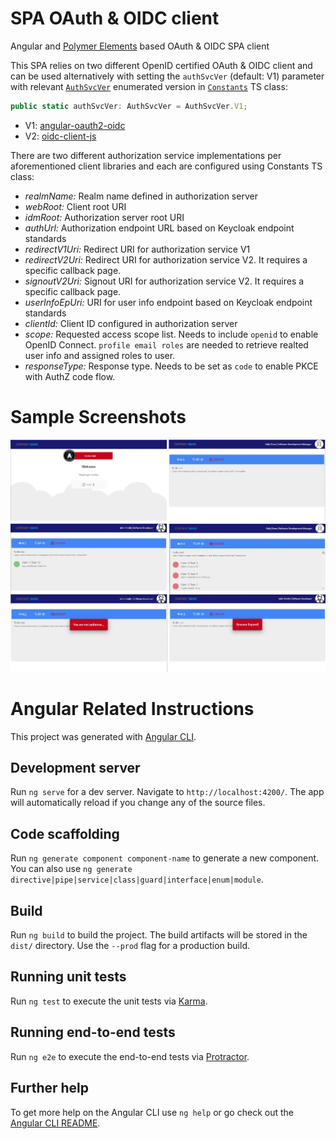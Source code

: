 # SPA OAuth & OIDC client

Angular and [Polymer Elements](https://www.webcomponents.org/author/PolymerElements) based OAuth & OIDC SPA client

This SPA relies on two different OpenID certified OAuth & OIDC client and can be used alternatively with setting the `authSvcVer` (default: V1) parameter with relevant [`AuthSvcVer`](src/app/core/models/auth-svc-ver.enum.ts) enumerated version in [`Constants`](src/app/core/constants.ts) TS class:

```javascript
public static authSvcVer: AuthSvcVer = AuthSvcVer.V1; 
```
* V1: [angular-oauth2-oidc](https://github.com/manfredsteyer/angular-oauth2-oidc)  
* V2: [oidc-client-js](https://github.com/IdentityModel/oidc-client-js)

There are two different authorization service implementations per aforementioned client libraries and each are configured using Constants TS class:

* *realmName:* Realm name defined in authorization server
* *webRoot:* Client root URI
* *idmRoot:* Authorization server root URI
* *authUrl:* Authorization endpoint URL based on Keycloak endpoint standards
* *redirectV1Uri:* Redirect URI for authorization service V1 
* *redirectV2Uri:* Redirect URI for authorization service V2. It requires a specific callback page.
* *signoutV2Uri:* Signout URI for authorization service V2. It requires a specific callback page.
* *userInfoEpUri:* URI for user info endpoint based on Keycloak endpoint standards
* *clientId:* Client ID configured in authorization server
* *scope:* Requested access scope list. Needs to include `openid` to enable OpenID Connect. `profile email roles` are needed to retrieve realted user info and assigned roles to user.
* *responseType:* Response type. Needs to be set as `code` to enable PKCE with AuthZ code flow. 

# Sample Screenshots
![screenshots](/doc/images/screenshots.jpg)

# Angular Related Instructions

This project was generated with [Angular CLI](https://github.com/angular/angular-cli).

## Development server

Run `ng serve` for a dev server. Navigate to `http://localhost:4200/`. The app will automatically reload if you change any of the source files.

## Code scaffolding

Run `ng generate component component-name` to generate a new component. You can also use `ng generate directive|pipe|service|class|guard|interface|enum|module`.

## Build

Run `ng build` to build the project. The build artifacts will be stored in the `dist/` directory. Use the `--prod` flag for a production build.

## Running unit tests

Run `ng test` to execute the unit tests via [Karma](https://karma-runner.github.io).

## Running end-to-end tests

Run `ng e2e` to execute the end-to-end tests via [Protractor](http://www.protractortest.org/).

## Further help

To get more help on the Angular CLI use `ng help` or go check out the [Angular CLI README](https://github.com/angular/angular-cli/blob/master/README.md).
